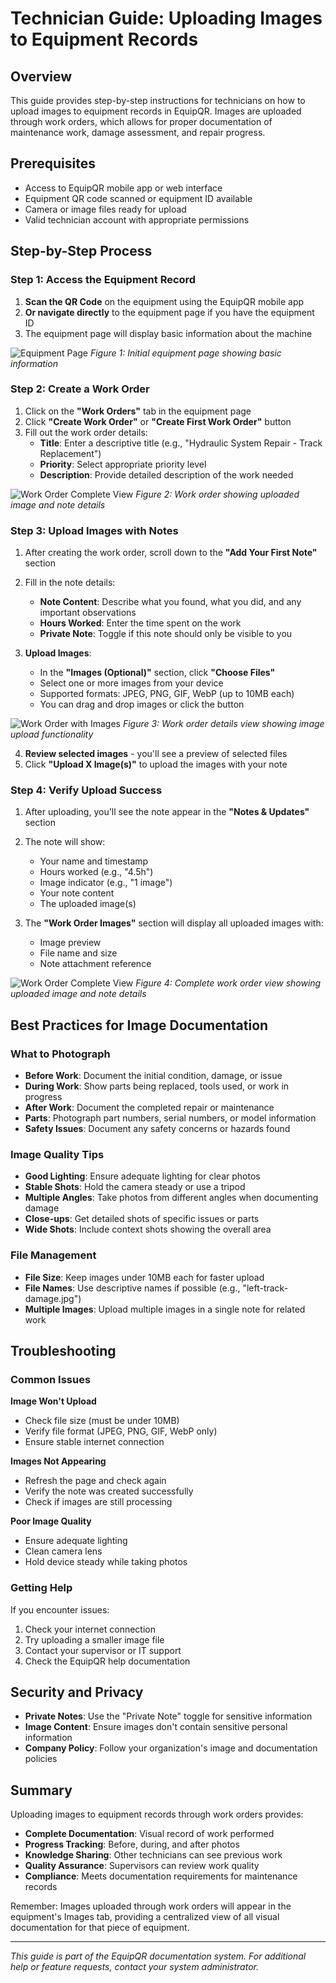 # Technician Guide: Uploading Images to Equipment Records

## Overview

This guide provides step-by-step instructions for technicians on how to upload images to equipment records in EquipQR. Images are uploaded through work orders, which allows for proper documentation of maintenance work, damage assessment, and repair progress.

## Prerequisites

- Access to EquipQR mobile app or web interface
- Equipment QR code scanned or equipment ID available
- Camera or image files ready for upload
- Valid technician account with appropriate permissions

## Step-by-Step Process

### Step 1: Access the Equipment Record

1. **Scan the QR Code** on the equipment using the EquipQR mobile app
2. **Or navigate directly** to the equipment page if you have the equipment ID
3. The equipment page will display basic information about the machine

![Equipment Page](equipment-page-initial.png)
*Figure 1: Initial equipment page showing basic information*

### Step 2: Create a Work Order

1. Click on the **"Work Orders"** tab in the equipment page
2. Click **"Create Work Order"** or **"Create First Work Order"** button
3. Fill out the work order details:
   - **Title**: Enter a descriptive title (e.g., "Hydraulic System Repair - Track Replacement")
   - **Priority**: Select appropriate priority level
   - **Description**: Provide detailed description of the work needed

![Work Order Complete View](work-order-complete-view.png)
*Figure 2: Work order showing uploaded image and note details*

### Step 3: Upload Images with Notes

1. After creating the work order, scroll down to the **"Add Your First Note"** section
2. Fill in the note details:
   - **Note Content**: Describe what you found, what you did, and any important observations
   - **Hours Worked**: Enter the time spent on the work
   - **Private Note**: Toggle if this note should only be visible to you

3. **Upload Images**:
   - In the **"Images (Optional)"** section, click **"Choose Files"**
   - Select one or more images from your device
   - Supported formats: JPEG, PNG, GIF, WebP (up to 10MB each)
   - You can drag and drop images or click the button

![Work Order with Images](work-order-with-image.png)
*Figure 3: Work order details view showing image upload functionality*

4. **Review selected images** - you'll see a preview of selected files
5. Click **"Upload X Image(s)"** to upload the images with your note

### Step 4: Verify Upload Success

1. After uploading, you'll see the note appear in the **"Notes & Updates"** section
2. The note will show:
   - Your name and timestamp
   - Hours worked (e.g., "4.5h")
   - Image indicator (e.g., "1 image")
   - Your note content
   - The uploaded image(s)

3. The **"Work Order Images"** section will display all uploaded images with:
   - Image preview
   - File name and size
   - Note attachment reference

![Work Order Complete View](work-order-complete-view.png)
*Figure 4: Complete work order view showing uploaded image and note details*

## Best Practices for Image Documentation

### What to Photograph

- **Before Work**: Document the initial condition, damage, or issue
- **During Work**: Show parts being replaced, tools used, or work in progress
- **After Work**: Document the completed repair or maintenance
- **Parts**: Photograph part numbers, serial numbers, or model information
- **Safety Issues**: Document any safety concerns or hazards found

### Image Quality Tips

- **Good Lighting**: Ensure adequate lighting for clear photos
- **Stable Shots**: Hold the camera steady or use a tripod
- **Multiple Angles**: Take photos from different angles when documenting damage
- **Close-ups**: Get detailed shots of specific issues or parts
- **Wide Shots**: Include context shots showing the overall area

### File Management

- **File Size**: Keep images under 10MB each for faster upload
- **File Names**: Use descriptive names if possible (e.g., "left-track-damage.jpg")
- **Multiple Images**: Upload multiple images in a single note for related work

## Troubleshooting

### Common Issues

**Image Won't Upload**
- Check file size (must be under 10MB)
- Verify file format (JPEG, PNG, GIF, WebP only)
- Ensure stable internet connection

**Images Not Appearing**
- Refresh the page and check again
- Verify the note was created successfully
- Check if images are still processing

**Poor Image Quality**
- Ensure adequate lighting
- Clean camera lens
- Hold device steady while taking photos

### Getting Help

If you encounter issues:
1. Check your internet connection
2. Try uploading a smaller image file
3. Contact your supervisor or IT support
4. Check the EquipQR help documentation

## Security and Privacy

- **Private Notes**: Use the "Private Note" toggle for sensitive information
- **Image Content**: Ensure images don't contain sensitive personal information
- **Company Policy**: Follow your organization's image and documentation policies

## Summary

Uploading images to equipment records through work orders provides:

- **Complete Documentation**: Visual record of work performed
- **Progress Tracking**: Before, during, and after photos
- **Knowledge Sharing**: Other technicians can see previous work
- **Quality Assurance**: Supervisors can review work quality
- **Compliance**: Meets documentation requirements for maintenance records

Remember: Images uploaded through work orders will appear in the equipment's Images tab, providing a centralized view of all visual documentation for that piece of equipment.

---

*This guide is part of the EquipQR documentation system. For additional help or feature requests, contact your system administrator.*
